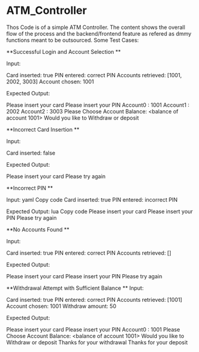 # ATM_Controller
Thos Code is of a simple ATM Controller. The content shows the overall flow of the process and the backend/frontend feature as refered as dmmy functions meant to be outsourced. Some Test Cases: 

**Successful Login and Account Selection
**

Input:

Card inserted: true
PIN entered: correct PIN
Accounts retrieved: [1001, 2002, 3003]
Account chosen: 1001

Expected Output:

Please insert your card
Please insert your PIN
Account0 : 1001
Account1 : 2002
Account2 : 3003
Please Choose Account
Balance: <balance of account 1001>
Would you like to Withdraw or deposit

**Incorrect Card Insertion
**

Input:

Card inserted: false

Expected Output:

Please insert your card
Please try again

**Incorrect PIN
**

Input:
yaml
Copy code
Card inserted: true
PIN entered: incorrect PIN

Expected Output:
lua
Copy code
Please insert your card
Please insert your PIN
Please try again

**No Accounts Found
**

Input:

Card inserted: true
PIN entered: correct PIN
Accounts retrieved: []

Expected Output:

Please insert your card
Please insert your PIN
Please try again

**Withdrawal Attempt with Sufficient Balance
**
Input:

Card inserted: true
PIN entered: correct PIN
Accounts retrieved: [1001]
Account chosen: 1001
Withdraw amount: 50

Expected Output:

Please insert your card
Please insert your PIN
Account0 : 1001
Please Choose Account
Balance: <balance of account 1001>
Would you like to Withdraw or deposit
Thanks for your withdrawal
Thanks for your deposit
